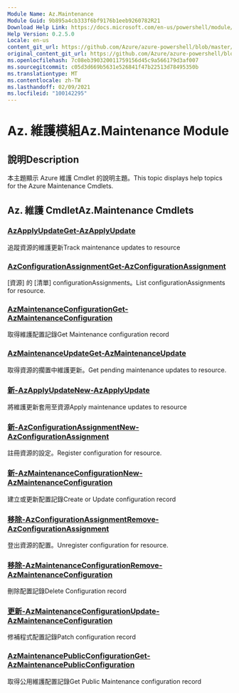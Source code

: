 ```yaml
---
Module Name: Az.Maintenance
Module Guid: 9b895a4cb333f6bf9176b1eeb9260782R21
Download Help Link: https://docs.microsoft.com/en-us/powershell/module/az.maintenance
Help Version: 0.2.5.0
Locale: en-us
content_git_url: https://github.com/Azure/azure-powershell/blob/master/src/Maintenance/Maintenance/help/Az.Maintenance.md
original_content_git_url: https://github.com/Azure/azure-powershell/blob/master/src/Maintenance/Maintenance/help/Az.Maintenance.md
ms.openlocfilehash: 7c08eb390320011759156d45c9a566179d3af007
ms.sourcegitcommit: c05d3d669b5631e526841f47b22513d78495350b
ms.translationtype: MT
ms.contentlocale: zh-TW
ms.lasthandoff: 02/09/2021
ms.locfileid: "100142295"
---
```

# <span data-ttu-id="0e325-101">Az. 維護模組</span><span class="sxs-lookup"><span data-stu-id="0e325-101">Az.Maintenance Module</span></span>
## <span data-ttu-id="0e325-102">說明</span><span class="sxs-lookup"><span data-stu-id="0e325-102">Description</span></span>
<span data-ttu-id="0e325-103">本主題顯示 Azure 維護 Cmdlet 的說明主題。</span><span class="sxs-lookup"><span data-stu-id="0e325-103">This topic displays help topics for the Azure Maintenance Cmdlets.</span></span>

## <span data-ttu-id="0e325-104">Az. 維護 Cmdlet</span><span class="sxs-lookup"><span data-stu-id="0e325-104">Az.Maintenance Cmdlets</span></span>
### [<span data-ttu-id="0e325-105">AzApplyUpdate</span><span class="sxs-lookup"><span data-stu-id="0e325-105">Get-AzApplyUpdate</span></span>](Get-AzApplyUpdate.md)
<span data-ttu-id="0e325-106">追蹤資源的維護更新</span><span class="sxs-lookup"><span data-stu-id="0e325-106">Track maintenance updates to resource</span></span>

### [<span data-ttu-id="0e325-107">AzConfigurationAssignment</span><span class="sxs-lookup"><span data-stu-id="0e325-107">Get-AzConfigurationAssignment</span></span>](Get-AzConfigurationAssignment.md)
<span data-ttu-id="0e325-108">[資源] 的 [清單] configurationAssignments。</span><span class="sxs-lookup"><span data-stu-id="0e325-108">List configurationAssignments for resource.</span></span>

### [<span data-ttu-id="0e325-109">AzMaintenanceConfiguration</span><span class="sxs-lookup"><span data-stu-id="0e325-109">Get-AzMaintenanceConfiguration</span></span>](Get-AzMaintenanceConfiguration.md)
<span data-ttu-id="0e325-110">取得維護配置記錄</span><span class="sxs-lookup"><span data-stu-id="0e325-110">Get Maintenance configuration record</span></span>

### [<span data-ttu-id="0e325-111">AzMaintenanceUpdate</span><span class="sxs-lookup"><span data-stu-id="0e325-111">Get-AzMaintenanceUpdate</span></span>](Get-AzMaintenanceUpdate.md)
<span data-ttu-id="0e325-112">取得資源的擱置中維護更新。</span><span class="sxs-lookup"><span data-stu-id="0e325-112">Get pending maintenance updates to resource.</span></span>

### [<span data-ttu-id="0e325-113">新-AzApplyUpdate</span><span class="sxs-lookup"><span data-stu-id="0e325-113">New-AzApplyUpdate</span></span>](New-AzApplyUpdate.md)
<span data-ttu-id="0e325-114">將維護更新套用至資源</span><span class="sxs-lookup"><span data-stu-id="0e325-114">Apply maintenance updates to resource</span></span>

### [<span data-ttu-id="0e325-115">新-AzConfigurationAssignment</span><span class="sxs-lookup"><span data-stu-id="0e325-115">New-AzConfigurationAssignment</span></span>](New-AzConfigurationAssignment.md)
<span data-ttu-id="0e325-116">註冊資源的設定。</span><span class="sxs-lookup"><span data-stu-id="0e325-116">Register configuration for resource.</span></span>

### [<span data-ttu-id="0e325-117">新-AzMaintenanceConfiguration</span><span class="sxs-lookup"><span data-stu-id="0e325-117">New-AzMaintenanceConfiguration</span></span>](New-AzMaintenanceConfiguration.md)
<span data-ttu-id="0e325-118">建立或更新配置記錄</span><span class="sxs-lookup"><span data-stu-id="0e325-118">Create or Update configuration record</span></span>

### [<span data-ttu-id="0e325-119">移除-AzConfigurationAssignment</span><span class="sxs-lookup"><span data-stu-id="0e325-119">Remove-AzConfigurationAssignment</span></span>](Remove-AzConfigurationAssignment.md)
<span data-ttu-id="0e325-120">登出資源的配置。</span><span class="sxs-lookup"><span data-stu-id="0e325-120">Unregister configuration for resource.</span></span>

### [<span data-ttu-id="0e325-121">移除-AzMaintenanceConfiguration</span><span class="sxs-lookup"><span data-stu-id="0e325-121">Remove-AzMaintenanceConfiguration</span></span>](Remove-AzMaintenanceConfiguration.md)
<span data-ttu-id="0e325-122">刪除配置記錄</span><span class="sxs-lookup"><span data-stu-id="0e325-122">Delete Configuration record</span></span>

### [<span data-ttu-id="0e325-123">更新-AzMaintenanceConfiguration</span><span class="sxs-lookup"><span data-stu-id="0e325-123">Update-AzMaintenanceConfiguration</span></span>](Update-AzMaintenanceConfiguration.md)
<span data-ttu-id="0e325-124">修補程式配置記錄</span><span class="sxs-lookup"><span data-stu-id="0e325-124">Patch configuration record</span></span>

### [<span data-ttu-id="0e325-125">AzMaintenancePublicConfiguration</span><span class="sxs-lookup"><span data-stu-id="0e325-125">Get-AzMaintenancePublicConfiguration</span></span>](Get-AzMaintenancePublicConfiguration.md)
<span data-ttu-id="0e325-126">取得公用維護配置記錄</span><span class="sxs-lookup"><span data-stu-id="0e325-126">Get Public Maintenance configuration record</span></span>

